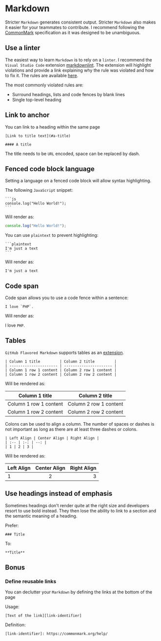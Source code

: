 # Markdown

Stricter `Markdown` generates consistent output. Stricter `Markdown` also makes it easier for your teammates to contribute. I recommend following the [CommonMark][commonmark] specification as it was designed to be unambiguous.

## Use a linter

The easiest way to learn `Markdown` is to rely on a `linter`. I recommend the `Visual Studio Code` extension [markdownlint][markdownlint]. The extension will highlight violations and provide a link explaining why the rule was violated and how to fix it. The rules are available [here][rules].

The most commonly violated rules are:

- Surround headings, lists and code fences by blank lines
- Single top-level heading

## Link to anchor

You can link to a heading within the same page

```plaintext
[Link to title text](#a-title)

#### A title
```

The title needs to be `URL` encoded, space can be replaced by dash.

## Fenced code block language

Setting a language on a fenced code block will allow syntax highlighting.

The following `JavaScript` snippet:

~~~plaintext
```js
console.log("Hello World!");
```
~~~

Will render as:

```js
console.log("Hello World!");
```

You can use `plaintext` to prevent highlighting:

~~~plaintext
```plaintext
I'm just a text
```
~~~

Will render as:

```plaintext
I'm just a text
```

## Code span

Code span allows you to use a code fence within a sentence:

~~~plaintext
I love `PHP`.
~~~

Will render as:

I love `PHP`.

## Tables

`GitHub Flavored Markdown` supports tables as an [extension][gfm-table-extension].

~~~plaintext
| Column 1 title         | Column 2 title         |
| ---------------------- | ---------------------- |
| Column 1 row 1 content | Column 2 row 1 content |
| Column 1 row 2 content | Column 2 row 2 content |
~~~

Will be rendered as:

| Column 1 title         | Column 2 title         |
| ---------------------- | ---------------------- |
| Column 1 row 1 content | Column 2 row 1 content |
| Column 1 row 2 content | Column 2 row 2 content |

Colons can be used to align a column. The number of spaces or dashes is not important as long as there are at least three dashes or colons.

~~~plaintext
| Left Align | Center Align | Right Align |
| :-- | :-: | --: |
| 1 | 2 | 3 |
~~~

Will be rendered as:

| Left Align | Center Align | Right Align |
| :--------- | :----------: | ----------: |
| 1          | 2            | 3           |

## Use headings instead of emphasis

Sometimes headings don't render quite at the right size and developers resort to use bold instead. They then lose the ability to link to a section and the semantic meaning of a heading.

Prefer:

```plaintext
### Title
```

To:

```plaintext
**Title**
```

## Bonus

### Define reusable links

You can declutter your `Markdown` by defining the links at the bottom of the page

Usage:

```plaintext
[Text of the link][link-identifier]
```

Definition:

```plaintext
[link-identifier]: https://commonmark.org/help/
```

[commonmark]: https://commonmark.org/
[markdownlint]: https://marketplace.visualstudio.com/items?itemName=DavidAnson.vscode-markdownlint#overview
[rules]: https://github.com/DavidAnson/markdownlint/blob/main/doc/Rules.md
[gfm-table-extension]: https://github.github.com/gfm/#tables-extension-
